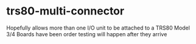 # trs80-multi-connector

Hopefully allows more than one I/O unit to be attached to a TRS80 Model 3/4
Boards have been order testing will happen after they arrive
